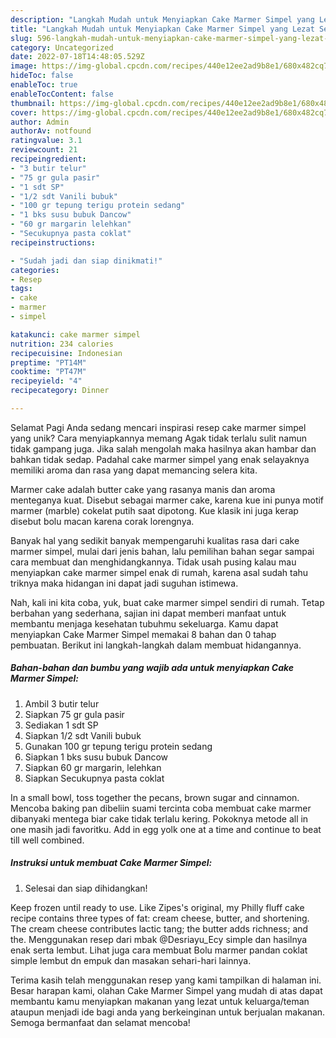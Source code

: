 ```yaml
---
description: "Langkah Mudah untuk Menyiapkan Cake Marmer Simpel yang Lezat Sekali, Sempurna"
title: "Langkah Mudah untuk Menyiapkan Cake Marmer Simpel yang Lezat Sekali, Sempurna"
slug: 596-langkah-mudah-untuk-menyiapkan-cake-marmer-simpel-yang-lezat-sekali-sempurna
category: Uncategorized
date: 2022-07-18T14:48:05.529Z
image: https://img-global.cpcdn.com/recipes/440e12ee2ad9b8e1/680x482cq70/cake-marmer-simpel-foto-resep-utama.jpg
hideToc: false
enableToc: true
enableTocContent: false
thumbnail: https://img-global.cpcdn.com/recipes/440e12ee2ad9b8e1/680x482cq70/cake-marmer-simpel-foto-resep-utama.jpg
cover: https://img-global.cpcdn.com/recipes/440e12ee2ad9b8e1/680x482cq70/cake-marmer-simpel-foto-resep-utama.jpg
author: Admin
authorAv: notfound
ratingvalue: 3.1
reviewcount: 21
recipeingredient:
- "3 butir telur"
- "75 gr gula pasir"
- "1 sdt SP"
- "1/2 sdt Vanili bubuk"
- "100 gr tepung terigu protein sedang"
- "1 bks susu bubuk Dancow"
- "60 gr margarin lelehkan"
- "Secukupnya pasta coklat"
recipeinstructions:

- "Sudah jadi dan siap dinikmati!"
categories:
- Resep
tags:
- cake
- marmer
- simpel

katakunci: cake marmer simpel 
nutrition: 234 calories
recipecuisine: Indonesian
preptime: "PT14M"
cooktime: "PT47M"
recipeyield: "4"
recipecategory: Dinner

---
```



Selamat Pagi Anda sedang mencari inspirasi resep cake marmer simpel yang unik? Cara menyiapkannya memang Agak tidak terlalu sulit namun tidak gampang juga. Jika salah mengolah maka hasilnya akan hambar dan bahkan tidak sedap. Padahal cake marmer simpel yang enak selayaknya memiliki aroma dan rasa yang dapat memancing selera kita.


Marmer cake adalah butter cake yang rasanya manis dan aroma menteganya kuat. Disebut sebagai marmer cake, karena kue ini punya motif marmer (marble) cokelat putih saat dipotong. Kue klasik ini juga kerap disebut bolu macan karena corak lorengnya.

Banyak hal yang sedikit banyak mempengaruhi kualitas rasa dari cake marmer simpel, mulai dari jenis bahan, lalu pemilihan bahan segar sampai cara membuat dan menghidangkannya. Tidak usah pusing kalau mau menyiapkan cake marmer simpel enak di rumah, karena asal sudah tahu triknya maka hidangan ini dapat jadi suguhan istimewa.


Nah, kali ini kita coba, yuk, buat cake marmer simpel sendiri di rumah. Tetap berbahan yang sederhana, sajian ini dapat memberi manfaat untuk membantu menjaga kesehatan tubuhmu sekeluarga. Kamu dapat menyiapkan Cake Marmer Simpel memakai 8 bahan dan 0 tahap pembuatan. Berikut ini langkah-langkah dalam membuat hidangannya.

<!--inarticleads1-->

##### Bahan-bahan dan bumbu yang wajib ada untuk menyiapkan Cake Marmer Simpel:

1. Ambil 3 butir telur
1. Siapkan 75 gr gula pasir
1. Sediakan 1 sdt SP
1. Siapkan 1/2 sdt Vanili bubuk
1. Gunakan 100 gr tepung terigu protein sedang
1. Siapkan 1 bks susu bubuk Dancow
1. Siapkan 60 gr margarin, lelehkan
1. Siapkan Secukupnya pasta coklat


In a small bowl, toss together the pecans, brown sugar and cinnamon. Mencoba baking pan dibeliin suami tercinta coba membuat cake marmer dibanyaki mentega biar cake tidak terlalu kering. Pokoknya metode all in one masih jadi favoritku. Add in egg yolk one at a time and continue to beat till well combined. 

<!--inarticleads2-->

##### Instruksi untuk membuat Cake Marmer Simpel:


1. Selesai dan siap dihidangkan!

Keep frozen until ready to use. Like Zipes&#39;s original, my Philly fluff cake recipe contains three types of fat: cream cheese, butter, and shortening. The cream cheese contributes lactic tang; the butter adds richness; and the. Menggunakan resep dari mbak @Desriayu_Ecy simple dan hasilnya enak serta lembut. Lihat juga cara membuat Bolu marmer pandan coklat simple lembut dn empuk dan masakan sehari-hari lainnya. 

Terima kasih telah menggunakan resep yang kami tampilkan di halaman ini. Besar harapan kami, olahan Cake Marmer Simpel yang mudah di atas dapat membantu kamu menyiapkan makanan yang lezat untuk keluarga/teman ataupun menjadi ide bagi anda yang berkeinginan untuk berjualan makanan. Semoga bermanfaat dan selamat mencoba!
